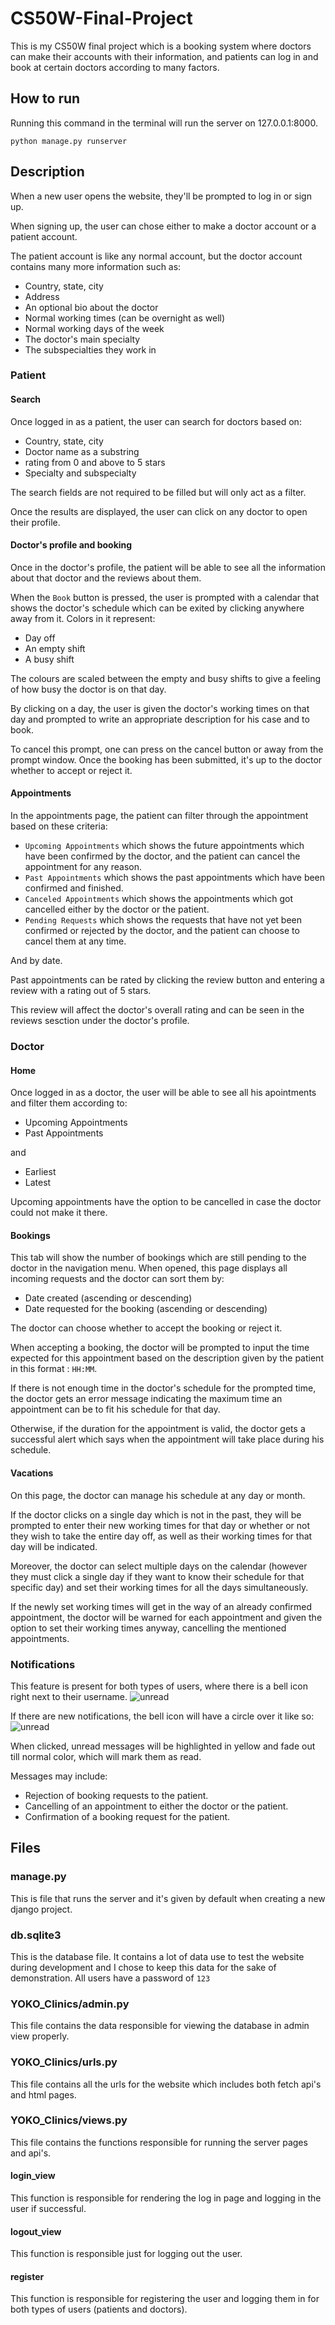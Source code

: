 # CS50W-Final-Project
This is my CS50W final project which is a booking system where doctors can make their accounts with their information, and patients can log in and book at certain doctors according to many factors.
## How to run
Running this command in the terminal will run the server on 127.0.0.1:8000.
```
python manage.py runserver
```
## Description
When a new user opens the website, they'll be prompted to log in or sign up.

When signing up, the user can chose either to make a doctor account or a patient account.

The patient account is like any normal account, but the doctor account contains many more information such as:
- Country, state, city
- Address
- An optional bio about the doctor
- Normal working times (can be overnight as well)
- Normal working days of the week
- The doctor's main specialty
- The subspecialties they work in
### Patient
#### Search
Once logged in as a patient, the user can search for doctors based on:
- Country, state, city
- Doctor name as a substring
- rating from 0 and above to 5 stars
- Specialty and subspecialty

The search fields are not required to be filled but will only act as a filter.

Once the results are displayed, the user can click on any doctor to open their profile.
#### Doctor's profile and booking
Once in the doctor's profile, the patient will be able to see all the information about that doctor and the reviews about them.

When the `Book` button is pressed, the user is prompted with a calendar that shows the doctor's schedule which can be exited by clicking anywhere away from it.
Colors in it represent:
- Day off
- An empty shift
- A busy shift

The colours are scaled between the empty and busy shifts to give a feeling of how busy the doctor is on that day.

By clicking on a day, the user is given the doctor's working times on that day and prompted to write an appropriate description for his case and to book.

To cancel this prompt, one can press on the cancel button or away from the prompt window. Once the booking has been submitted, it's up to the doctor whether to accept or reject it.
#### Appointments
In the appointments page, the patient can filter through the appointment based on these criteria:
- `Upcoming Appointments` which shows the future appointments which have been confirmed by the doctor, and the patient can cancel the appointment for any reason.
- `Past Appointments` which shows the past appointments which have been confirmed and finished.
- `Canceled Appointments` which shows the appointments which got cancelled either by the doctor or the patient.
- `Pending Requests` which shows the requests that have not yet been confirmed or rejected by the doctor, and the patient can choose to cancel them at any time.

And by date.

Past appointments can be rated by clicking the review button and entering a review with a rating out of 5 stars.

This review will affect the doctor's overall rating and can be seen in the reviews sesction under the doctor's profile.
### Doctor
#### Home
Once logged in as a doctor, the user will be able to see all his apointments and filter them according to:
- Upcoming Appointments
- Past Appointments

and 
- Earliest
- Latest

Upcoming appointments have the option to be cancelled in case the doctor could not make it there.
#### Bookings
This tab will show the number of bookings which are still pending to the doctor in the navigation menu. When opened, this page displays all incoming requests and the doctor can sort them by:
- Date created (ascending or descending)
- Date requested for the booking (ascending or descending)

The doctor can choose whether to accept the booking or reject it.

When accepting a booking, the doctor will be prompted to input the time expected for this appointment based on the description given by the patient in this format : `HH:MM`.

If there is not enough time in the doctor's schedule for the prompted time, the doctor gets an error message indicating the maximum time an appointment can be to fit his schedule for that day.

Otherwise, if the duration for the appointment is valid, the doctor gets a successful alert which says when the appointment will take place during his schedule.
#### Vacations
On this page, the doctor can manage his schedule at any day or month.

If the doctor clicks on a single day which is not in the past, they will be prompted to enter their new working times for that day or whether or not they wish to take the entire day off, as well as their working times for that day will be indicated.

Moreover, the doctor can select multiple days on the calendar (however they must click a single day if they want to know their schedule for that specific day) and set their working times for all the days simultaneously.

If the newly set working times will get in the way of an already confirmed appointment, the doctor will be warned for each appointment and given the option to set their working times anyway, cancelling the mentioned appointments.
### Notifications
This feature is present for both types of users, where there is a bell icon right next to their username. ![unread](https://github.com/YasseenKamel/CS50W-Final-Project/assets/136619329/e5deb152-7ed9-4e9c-8ab0-6b6308766dbd)

If there are new notifications, the bell icon will have a circle over it like so: ![unread](https://github.com/YasseenKamel/CS50W-Final-Project/assets/136619329/e87cbfb9-7924-4e85-87b9-c687f31cc44f)

When clicked, unread messages will be highlighted in yellow and fade out till normal color, which will mark them as read.

Messages may include:
- Rejection of booking requests to the patient.
- Cancelling of an appointment to either the doctor or the patient.
- Confirmation of a booking request for the patient.

## Files
### manage.py
This is file that runs the server and it's given by default when creating a new django project.

### db.sqlite3
This is the database file. It contains a lot of data use to test the website during development and I chose to keep this data for the sake of demonstration. All users have a password of `123`
### YOKO_Clinics/admin.py
This file contains the data responsible for viewing the database in admin view properly.
### YOKO_Clinics/urls.py
This file contains all the urls for the website which includes both fetch api's and html pages.
### YOKO_Clinics/views.py
This file contains the functions responsible for running the server pages and api's.
#### login_view
This function is responsible for rendering the log in page and logging in the user if successful.
#### logout_view
This function is responsible just for logging out the user.
#### register
This function is responsible for registering the user and logging them in for both types of users (patients and doctors).
